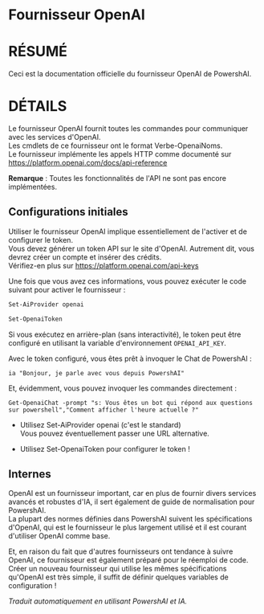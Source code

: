 ﻿# Fournisseur OpenAI  

# RÉSUMÉ <!--! @#Short -->  

Ceci est la documentation officielle du fournisseur OpenAI de PowershAI.

# DÉTAILS <!--! @#Long -->  

Le fournisseur OpenAI fournit toutes les commandes pour communiquer avec les services d'OpenAI.  
Les cmdlets de ce fournisseur ont le format Verbe-OpenaiNoms.  
Le fournisseur implémente les appels HTTP comme documenté sur https://platform.openai.com/docs/api-reference

**Remarque** : Toutes les fonctionnalités de l'API ne sont pas encore implémentées.

## Configurations initiales  

Utiliser le fournisseur OpenAI implique essentiellement de l'activer et de configurer le token.  
Vous devez générer un token API sur le site d'OpenAI. Autrement dit, vous devrez créer un compte et insérer des crédits.  
Vérifiez-en plus sur https://platform.openai.com/api-keys  

Une fois que vous avez ces informations, vous pouvez exécuter le code suivant pour activer le fournisseur :

```powershell 
Set-AiProvider openai 

Set-OpenaiToken
```

Si vous exécutez en arrière-plan (sans interactivité), le token peut être configuré en utilisant la variable d'environnement `OPENAI_API_KEY`.  

Avec le token configuré, vous êtes prêt à invoquer le Chat de PowershAI :

```
ia "Bonjour, je parle avec vous depuis PowershAI"
```

Et, évidemment, vous pouvez invoquer les commandes directement :

```
Get-OpenaiChat -prompt "s: Vous êtes un bot qui répond aux questions sur powershell","Comment afficher l'heure actuelle ?"
```

* Utilisez Set-AiProvider openai (c'est le standard)  
Vous pouvez éventuellement passer une URL alternative.

* Utilisez Set-OpenaiToken pour configurer le token !


## Internes  

OpenAI est un fournisseur important, car en plus de fournir divers services avancés et robustes d'IA, il sert également de guide de normalisation pour PowershAI.  
La plupart des normes définies dans PowershAI suivent les spécifications d'OpenAI, qui est le fournisseur le plus largement utilisé et il est courant d'utiliser OpenAI comme base.  

Et, en raison du fait que d'autres fournisseurs ont tendance à suivre OpenAI, ce fournisseur est également préparé pour le réemploi de code.  
Créer un nouveau fournisseur qui utilise les mêmes spécifications qu'OpenAI est très simple, il suffit de définir quelques variables de configuration !


_Traduit automatiquement en utilisant PowershAI et IA._
